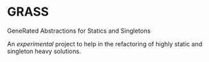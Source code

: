 GRASS
=====

GeneRated Abstractions for Statics and Singletons

An *experimental* project to help in the refactoring of highly static and singleton heavy solutions.

